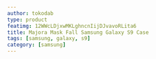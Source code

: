 ```yaml
---
author: tokodab
type: product
featimg: 12WWcLDjxwMKLghncnIijDJvavoRLita6
title: Majora Mask Fall Samsung Galaxy S9 Case
tags: [samsung, galaxy, s9]
category: [samsung]
---
```

